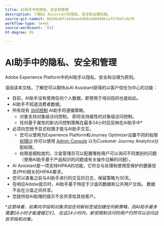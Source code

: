 ```yaml
---
title: AI助手中的隐私、安全和管理
description: 了解AI Assistant的隐私、安全和治理实践。
source-git-commit: 0820ba0f14e9eae5d89cd48490b1af5f9afcda70
workflow-type: tm+mt
source-wordcount: '312'
ht-degree: 0%

---
```


# AI助手中的隐私、安全和管理

Adobe Experience Platform中的AI助手以隐私、安全和治理为原则。

请阅读本文档，了解您可以期待从AI Assistant获得的以客户信任为中心的功能：

* 目前，AI助手没有使用任何个人数据，即使用于培训目的也是如此。
* AI助手不知道消费者数据。
* 所有现有 [访问控制](../access-control/home.md) AI助手将遵循策略。
   * 对象支持对象级访问控制。 即将支持属性的对象级访问控制。
   * 任何基于属性的新访问控制策略在最多24小时后反映在AI助手中*
* 必须向您授予显式权限才能与AI助手交互。
   * 您可以使用为Experience Platform和Journey Optimizer设置不同的权限 [权限UI](../access-control/abac/ui/permissions.md) 你可以使用 [Admin Console](../access-control/ui/browse.md) 以为Customer Journey Analytics分配权限。
   * 权限是细粒度的，沙盒管理员可以配置哪些用户可以询问不同类别的问题（使用AI助手基于产品知识的问题或有关操作见解的问题）。
* AI Assistant是一项支持HIPAA的功能，它符合与处理和使用受保护的健康信息(PHI)相关的HIPAA要求。
* 您可以查看之前与AI助手进行的交互的日志，保留策略为30天。
* 在响应Adobe提示时，AI助手基于特定于沙盒的数据和公共用户文档。 数据不会在沙盒之间共享。
* 您提供给AI助理的提示不会共享给其他客户。


**这意味着，如果向字段和对象添加任何新标签或创建任何新策略，则AI助手最多需要24小时才能遵循它们。 在这24小时内，新受限制访问的用户仍然可以访问这些字段和对象。*